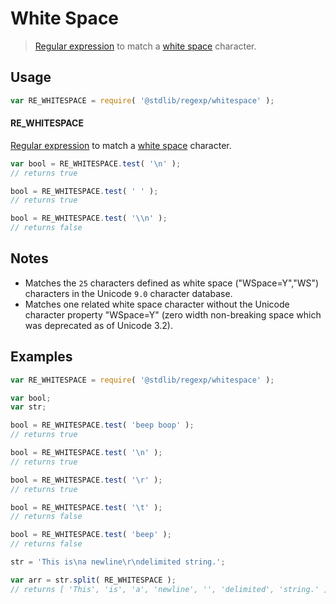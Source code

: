 <!--

@license Apache-2.0

Copyright (c) 2018 The Stdlib Authors.

Licensed under the Apache License, Version 2.0 (the "License");
you may not use this file except in compliance with the License.
You may obtain a copy of the License at

   http://www.apache.org/licenses/LICENSE-2.0

Unless required by applicable law or agreed to in writing, software
distributed under the License is distributed on an "AS IS" BASIS,
WITHOUT WARRANTIES OR CONDITIONS OF ANY KIND, either express or implied.
See the License for the specific language governing permissions and
limitations under the License.

-->

# White Space

> [Regular expression][regexp] to match a [white space][whitespace] character.

<section class="usage">

## Usage

```javascript
var RE_WHITESPACE = require( '@stdlib/regexp/whitespace' );
```

#### RE_WHITESPACE

[Regular expression][regexp] to match a [white space][whitespace] character. 

```javascript
var bool = RE_WHITESPACE.test( '\n' );
// returns true

bool = RE_WHITESPACE.test( ' ' );
// returns true

bool = RE_WHITESPACE.test( '\\n' );
// returns false
```

</section>

<!-- /.usage -->

<section class="notes">

## Notes

-   Matches the `25` characters defined as white space ("WSpace=Y","WS") characters in the Unicode `9.0` character database.
-   Matches one related white space character without the Unicode character property "WSpace=Y" (zero width non-breaking space which was deprecated as of Unicode 3.2).

</section>

<!-- /.notes -->

<section class="examples">

## Examples

<!-- eslint no-undef: "error" -->

```javascript
var RE_WHITESPACE = require( '@stdlib/regexp/whitespace' );

var bool;
var str;

bool = RE_WHITESPACE.test( 'beep boop' );
// returns true

bool = RE_WHITESPACE.test( '\n' );
// returns true

bool = RE_WHITESPACE.test( '\r' );
// returns true

bool = RE_WHITESPACE.test( '\t' );
// returns false

bool = RE_WHITESPACE.test( 'beep' );
// returns false

str = 'This is\na newline\r\ndelimited string.';

var arr = str.split( RE_WHITESPACE );
// returns [ 'This', 'is', 'a', 'newline', '', 'delimited', 'string.' ]
```

</section>

<!-- /.examples -->

<section class="links">

[regexp]: https://developer.mozilla.org/en-US/docs/Web/JavaScript/Guide/Regular_Expressions

[whitespace]: https://en.wikipedia.org/wiki/Whitespace_character

</section>

<!-- /.links -->
